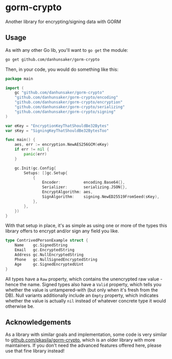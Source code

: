 # gorm-crypto

Another library for encrypting/signing data with GORM

## Usage

As with any other Go lib, you'll want to `go get` the module:

```bash
go get github.com/danhunsaker/gorm-crypto
```

Then, in your code, you would do something like this:

```go
package main

import (
    gc "github.com/danhunsaker/gorm-crypto"
    "github.com/danhunsaker/gorm-crypto/encoding"
    "github.com/danhunsaker/gorm-crypto/encryption"
    "github.com/danhunsaker/gorm-crypto/serializing"
    "github.com/danhunsaker/gorm-crypto/signing"
)

var eKey = "EncryptionKeyThatShouldBe32Bytes"
var sKey = "SigningKeyThatShouldBe32BytesToo"

func main() {
    aes, err := encryption.NewAES256GCM(eKey)
    if err != nil {
        panic(err)
    }

    gc.Init(gc.Config{
        Setups: []gc.Setup{
            {
				Encoder:          encoding.Base64{},
				Serializer:       serializing.JSON{},
				EncryptAlgorithm: aes,
				SignAlgorithm:    signing.NewED25519FromSeed(sKey),
            },
        },
    })
}
```

With that setup in place, it's as simple as using one or more of the types this library offers to encrypt and/or sign any field you like.

```go
type ContrivedPersonExample struct {
    Name    gc.SignedString
    Email   gc.EncryptedString
    Address gc.NullEncryptedString
    Phone   gc.NullSignedEncryptedString
    Age     gc.SignedEncryptedUint
}
```

All types have a `Raw` property, which contains the unencrypted raw value - hence the name. Signed types also have a `Valid` property, which tells you
whether the value is untampered-with (but only when it's fresh from the DB). Null variants additionally include an `Empty` property, which indicates
whether the value is actually `nil` instead of whatever concrete type it would otherwise be.

## Acknowledgements

As a library with similar goals and implementation, some code is very similar to
[github.com/pkasila/gorm-crypto](https://pkg.go.dev/github.com/pkasila/gorm-crypto), which is an older library with more maintainers. If you don't
need the advanced features offered here, please use that fine library instead!

